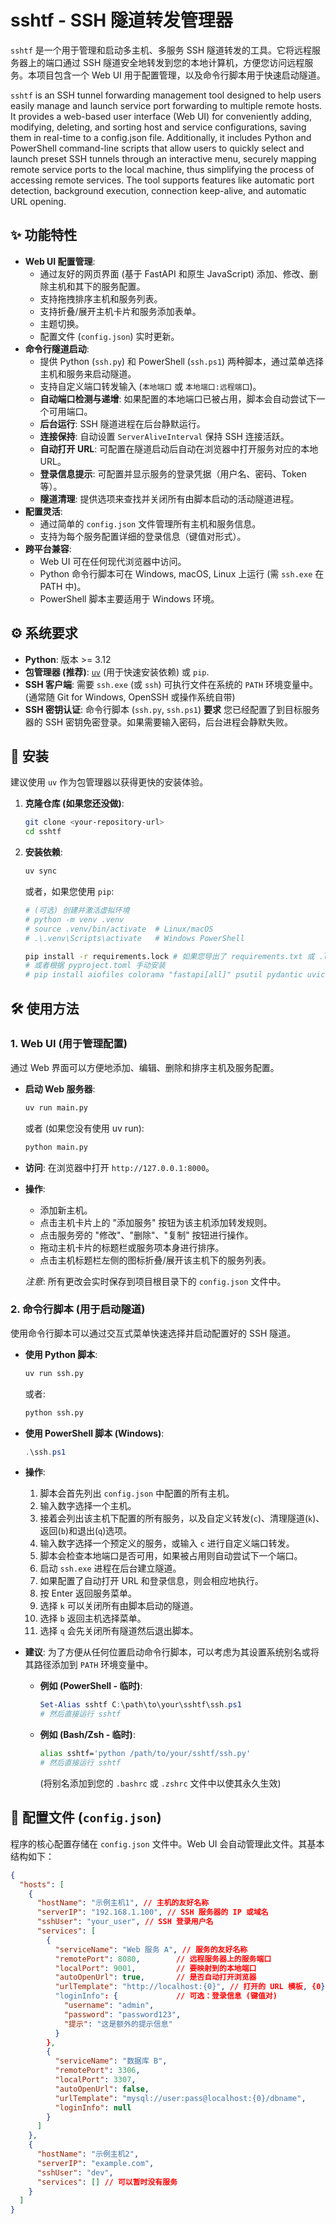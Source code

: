 # sshtf - SSH 隧道转发管理器

`sshtf` 是一个用于管理和启动多主机、多服务 SSH 隧道转发的工具。它将远程服务器上的端口通过 SSH 隧道安全地转发到您的本地计算机，方便您访问远程服务。本项目包含一个 Web UI 用于配置管理，以及命令行脚本用于快速启动隧道。

`sshtf` is an SSH tunnel forwarding management tool designed to help users easily manage and launch service port forwarding to multiple remote hosts. It provides a web-based user interface (Web UI) for conveniently adding, modifying, deleting, and sorting host and service configurations, saving them in real-time to a config.json file. Additionally, it includes Python and PowerShell command-line scripts that allow users to quickly select and launch preset SSH tunnels through an interactive menu, securely mapping remote service ports to the local machine, thus simplifying the process of accessing remote services. The tool supports features like automatic port detection, background execution, connection keep-alive, and automatic URL opening.

## ✨ 功能特性

* **Web UI 配置管理**:
    * 通过友好的网页界面 (基于 FastAPI 和原生 JavaScript) 添加、修改、删除主机和其下的服务配置。
    * 支持拖拽排序主机和服务列表。
    * 支持折叠/展开主机卡片和服务添加表单。
    * 主题切换。
    * 配置文件 (`config.json`) 实时更新。
* **命令行隧道启动**:
    * 提供 Python (`ssh.py`) 和 PowerShell (`ssh.ps1`) 两种脚本，通过菜单选择主机和服务来启动隧道。
    * 支持自定义端口转发输入 (`本地端口` 或 `本地端口:远程端口`)。
    * **自动端口检测与递增**: 如果配置的本地端口已被占用，脚本会自动尝试下一个可用端口。
    * **后台运行**: SSH 隧道进程在后台静默运行。
    * **连接保持**: 自动设置 `ServerAliveInterval` 保持 SSH 连接活跃。
    * **自动打开 URL**: 可配置在隧道启动后自动在浏览器中打开服务对应的本地 URL。
    * **登录信息提示**: 可配置并显示服务的登录凭据（用户名、密码、Token 等）。
    * **隧道清理**: 提供选项来查找并关闭所有由脚本启动的活动隧道进程。
* **配置灵活**:
    * 通过简单的 `config.json` 文件管理所有主机和服务信息。
    * 支持为每个服务配置详细的登录信息（键值对形式）。
* **跨平台兼容**:
    * Web UI 可在任何现代浏览器中访问。
    * Python 命令行脚本可在 Windows, macOS, Linux 上运行 (需 `ssh.exe` 在 PATH 中)。
    * PowerShell 脚本主要适用于 Windows 环境。

## ⚙️ 系统要求

* **Python**: 版本 >= 3.12
* **包管理器 (推荐)**: [`uv`](https://github.com/astral-sh/uv) (用于快速安装依赖) 或 `pip`.
* **SSH 客户端**: 需要 `ssh.exe` (或 `ssh`) 可执行文件在系统的 `PATH` 环境变量中。 (通常随 Git for Windows, OpenSSH 或操作系统自带)
* **SSH 密钥认证**: 命令行脚本 (`ssh.py`, `ssh.ps1`) **要求** 您已经配置了到目标服务器的 SSH 密钥免密登录。如果需要输入密码，后台进程会静默失败。

## 🚀 安装

建议使用 `uv` 作为包管理器以获得更快的安装体验。

1.  **克隆仓库 (如果您还没做)**:
    ```bash
    git clone <your-repository-url>
    cd sshtf
    ```

2.  **安装依赖**:
    ```bash
    uv sync
    ```
    或者，如果您使用 `pip`:
    ```bash
    # (可选) 创建并激活虚拟环境
    # python -m venv .venv
    # source .venv/bin/activate  # Linux/macOS
    # .\.venv\Scripts\activate   # Windows PowerShell
    
    pip install -r requirements.lock # 如果您导出了 requirements.txt 或 .lock 文件
    # 或者根据 pyproject.toml 手动安装
    # pip install aiofiles colorama "fastapi[all]" psutil pydantic uvicorn
    ```

## 🛠️ 使用方法

### 1. Web UI (用于管理配置)

通过 Web 界面可以方便地添加、编辑、删除和排序主机及服务配置。

* **启动 Web 服务器**:
    ```bash
    uv run main.py
    ```
    或者 (如果您没有使用 uv run):
    ```bash
    python main.py
    ```
* **访问**: 在浏览器中打开 `http://127.0.0.1:8000`。
* **操作**:
    * 添加新主机。
    * 点击主机卡片上的 "添加服务" 按钮为该主机添加转发规则。
    * 点击服务旁的 "修改"、"删除"、"复制" 按钮进行操作。
    * 拖动主机卡片的标题栏或服务项本身进行排序。
    * 点击主机标题栏左侧的图标折叠/展开该主机下的服务列表。

    *注意*: 所有更改会实时保存到项目根目录下的 `config.json` 文件中。

### 2. 命令行脚本 (用于启动隧道)

使用命令行脚本可以通过交互式菜单快速选择并启动配置好的 SSH 隧道。

* **使用 Python 脚本**:
    ```bash
    uv run ssh.py
    ```
    或者:
    ```bash
    python ssh.py
    ```
* **使用 PowerShell 脚本 (Windows)**:
    ```powershell
    .\ssh.ps1
    ```

* **操作**:
    1.  脚本会首先列出 `config.json` 中配置的所有主机。
    2.  输入数字选择一个主机。
    3.  接着会列出该主机下配置的所有服务，以及自定义转发(`c`)、清理隧道(`k`)、返回(`b`)和退出(`q`)选项。
    4.  输入数字选择一个预定义的服务，或输入 `c` 进行自定义端口转发。
    5.  脚本会检查本地端口是否可用，如果被占用则自动尝试下一个端口。
    6.  启动 `ssh.exe` 进程在后台建立隧道。
    7.  如果配置了自动打开 URL 和登录信息，则会相应地执行。
    8.  按 Enter 返回服务菜单。
    9.  选择 `k` 可以关闭所有由脚本启动的隧道。
    10. 选择 `b` 返回主机选择菜单。
    11. 选择 `q` 会先关闭所有隧道然后退出脚本。

* **建议**: 为了方便从任何位置启动命令行脚本，可以考虑为其设置系统别名或将其路径添加到 `PATH` 环境变量中。

    * **例如 (PowerShell - 临时)**:
        ```powershell
        Set-Alias sshtf C:\path\to\your\sshtf\ssh.ps1 
        # 然后直接运行 sshtf
        ```
    * **例如 (Bash/Zsh - 临时)**:
        ```bash
        alias sshtf='python /path/to/your/sshtf/ssh.py'
        # 然后直接运行 sshtf
        ```
        (将别名添加到您的 `.bashrc` 或 `.zshrc` 文件中以使其永久生效)

## 📄 配置文件 (`config.json`)

程序的核心配置存储在 `config.json` 文件中。Web UI 会自动管理此文件。其基本结构如下：

```json
{
  "hosts": [
    {
      "hostName": "示例主机1", // 主机的友好名称
      "serverIP": "192.168.1.100", // SSH 服务器的 IP 或域名
      "sshUser": "your_user", // SSH 登录用户名
      "services": [
        {
          "serviceName": "Web 服务 A", // 服务的友好名称
          "remotePort": 8080,        // 远程服务器上的服务端口
          "localPort": 9001,         // 要映射到的本地端口
          "autoOpenUrl": true,       // 是否自动打开浏览器
          "urlTemplate": "http://localhost:{0}", // 打开的 URL 模板, {0} 会被替换为最终的本地端口
          "loginInfo": {             // 可选：登录信息 (键值对)
            "username": "admin",
            "password": "password123",
            "提示": "这是额外的提示信息" 
          }
        },
        {
          "serviceName": "数据库 B",
          "remotePort": 3306,
          "localPort": 3307,
          "autoOpenUrl": false,
          "urlTemplate": "mysql://user:pass@localhost:{0}/dbname",
          "loginInfo": null
        }
      ]
    },
    {
      "hostName": "示例主机2",
      "serverIP": "example.com",
      "sshUser": "dev",
      "services": [] // 可以暂时没有服务
    }
  ]
}